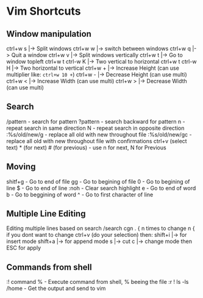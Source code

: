 # Vim Shortcuts

## Window manipulation
ctrl+w s |-> Split windows
ctrl+w w |-> switch between windows
ctrl+w q |-> Quit a window
ctrl+w v |-> Split windows vertically
ctrl+w t |-> Go to window topleft
ctrl+w t ctrl-w K |-> Two vertical to horizontal
ctrl+w t ctrl-w H |-> Two horizontal to vertical
ctrl+w + |-> Increase Height (can use multiplier like: `ctrl+w 10 +`)
ctrl+w - |-> Decrease Height (can use multi)
ctrl+w < |-> Increase Width (can use multi)
ctrl+w > |-> Decrease Width (can use multi)

## Search
/pattern - search for pattern
?pattern - search backward for pattern
n - repeat search in same direction
N - repeat search in opposite direction
:%s/old/new/g - replace all old with new throughout file
:%s/old/new/gc - replace all old with new throughout file with confirmations
ctrl+v (select text) * (for next) # (for previous)    - use n for next, N for Previous

## Moving
shitf+g - Go to end of file
gg - Go to begining of file
0 - Go to begining of line
$ - Go to end of line
:noh - Clear search highlight
e - Go to end of word
b - Go to beggining of word
^ - Go to first character of line

## Multiple Line Editing
Editing multiple lines based on search
/search
cgn
. { n times to change
n { if you dont want to change
ctrl+v (do your selection) then:
  shift+i |-> for insert mode
  shift+a |-> for append mode
  s |-> cut
  c |-> change mode
  then ESC for apply

## Commands from shell
:! command %     - Execute command from shell, % beeing the file
:r ! ls -ls /home    - Get the output and send to vim

